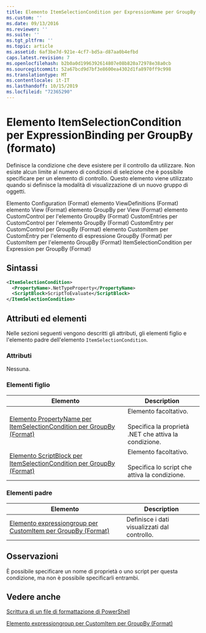```yaml
---
title: Elemento ItemSelectionCondition per ExpressionName per GroupBy (Format) | Microsoft Docs
ms.custom: ''
ms.date: 09/13/2016
ms.reviewer: ''
ms.suite: ''
ms.tgt_pltfrm: ''
ms.topic: article
ms.assetid: 6af3be7d-921e-4cf7-bd5a-d87aa0b4efbd
caps.latest.revision: 7
ms.openlocfilehash: b2b0a0d1996392614807e08b820a72978e38a0cb
ms.sourcegitcommit: 52a67bcd9d7bf3e8600ea4302d1fa8970ff9c998
ms.translationtype: MT
ms.contentlocale: it-IT
ms.lasthandoff: 10/15/2019
ms.locfileid: "72365290"
---
```

# <a name="itemselectioncondition-element-for-expressionbinding-for-groupby-format"></a>Elemento ItemSelectionCondition per ExpressionBinding per GroupBy (formato)

Definisce la condizione che deve esistere per il controllo da utilizzare. Non esiste alcun limite al numero di condizioni di selezione che è possibile specificare per un elemento di controllo. Questo elemento viene utilizzato quando si definisce la modalità di visualizzazione di un nuovo gruppo di oggetti.

Elemento Configuration (Format) elemento ViewDefinitions (Format) elemento View (Format) elemento GroupBy per View (Format) elemento CustomControl per l'elemento GroupBy (Format) CustomEntries per CustomControl per l'elemento GroupBy (Format) CustomEntry per CustomControl per GroupBy (Format) elemento CustomItem per CustomEntry per l'elemento di espressione GroupBy (Format) per CustomItem per l'elemento GroupBy (Format) ItemSelectionCondition per Expression per GroupBy (Format)

## <a name="syntax"></a>Sintassi

```xml
<ItemSelectionCondition>
  <PropertyName>.NetTypeProperty</PropertyName>
  <ScriptBlock>ScriptToEvaluate</ScriptBlock>
</ItemSelectionCondition>
```

## <a name="attributes-and-elements"></a>Attributi ed elementi

Nelle sezioni seguenti vengono descritti gli attributi, gli elementi figlio e l'elemento padre dell'elemento `ItemSelectionCondition`.

### <a name="attributes"></a>Attributi

Nessuna.

### <a name="child-elements"></a>Elementi figlio

|Elemento|Description|
|-------------|-----------------|
|[Elemento PropertyName per ItemSelectionCondition per GroupBy (Format)](./propertyname-element-for-itemselectioncondition-for-groupby-format.md)|Elemento facoltativo.<br /><br /> Specifica la proprietà .NET che attiva la condizione.|
|[Elemento ScriptBlock per ItemSelectionCondition per GroupBy (Format)](./scriptblock-element-for-itemselectioncondition-for-groupby-format.md)|Elemento facoltativo.<br /><br /> Specifica lo script che attiva la condizione.|

### <a name="parent-elements"></a>Elementi padre

|Elemento|Description|
|-------------|-----------------|
|[Elemento expressiongroup per CustomItem per GroupBy (Format)](./expressionbinding-element-for-customitem-for-groupby-format.md)|Definisce i dati visualizzati dal controllo.|

## <a name="remarks"></a>Osservazioni

È possibile specificare un nome di proprietà o uno script per questa condizione, ma non è possibile specificarli entrambi.

## <a name="see-also"></a>Vedere anche

[Scrittura di un file di formattazione di PowerShell](./writing-a-powershell-formatting-file.md)

[Elemento expressiongroup per CustomItem per GroupBy (Format)](./expressionbinding-element-for-customitem-for-groupby-format.md)
